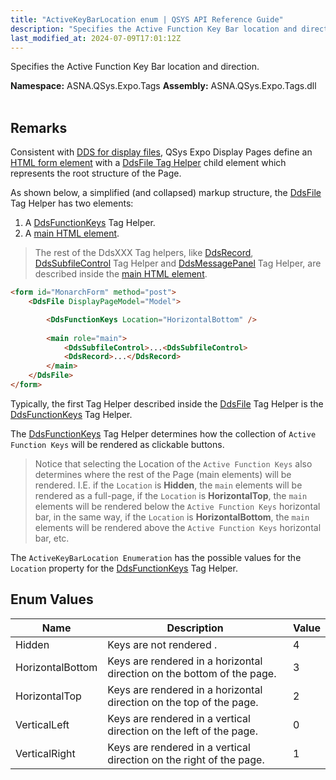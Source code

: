 ```yaml
---
title: "ActiveKeyBarLocation enum | QSYS API Reference Guide"
description: "Specifies the Active Function Key Bar location and direction. "
last_modified_at: 2024-07-09T17:01:12Z
---
```


Specifies the Active Function Key Bar location and direction.

**Namespace:** ASNA.QSys.Expo.Tags
**Assembly:** ASNA.QSys.Expo.Tags.dll
<br>
<br>

## Remarks

Consistent with [DDS for display files](https://www.ibm.com/docs/en/i/7.1?topic=dds-display-files), QSys Expo Display Pages define an [HTML form element](https://developer.mozilla.org/en-US/docs/Web/HTML/Element/form) with a [DdsFile Tag Helper](/reference/expo/qsys-expo-tags/dds-file-tag-helper.html) child element which represents the root structure of the Page.

As shown below, a simplified (and collapsed) markup structure, the [DdsFile](/reference/expo/qsys-expo-tags/dds-file-tag-helper.html) Tag Helper has two elements:

1. A [DdsFunctionKeys](/reference/expo/qsys-expo-tags/dds-function-keys-tag-helper.html) Tag Helper.
2. A [main HTML element](https://developer.mozilla.org/en-US/docs/Web/HTML/Element/main).

> The rest of the DdsXXX Tag helpers, like [DdsRecord](/reference/expo/qsys-expo-tags/dds-record-tag-helper.html), [DdsSubfileControl](/reference/expo/qsys-expo-tags/dds-subfile-control-tag-helper.html) Tag Helper and [DdsMessagePanel](/reference/expo/qsys-expo-tags/dds-message-panel-tag-helper.html) Tag Helper, are described inside the [main HTML element](https://developer.mozilla.org/en-US/docs/Web/HTML/Element/main).

```html
<form id="MonarchForm" method="post">
    <DdsFile DisplayPageModel="Model">

        <DdsFunctionKeys Location="HorizontalBottom" />
        
        <main role="main">
            <DdsSubfileControl>...<DdsSubfileControl>
            <DdsRecord>...</DdsRecord>
        </main>
    </DdsFile>
</form>
```

Typically, the first Tag Helper described inside the [DdsFile](/reference/expo/qsys-expo-tags/dds-file-tag-helper.html) Tag Helper is the [DdsFunctionKeys](/reference/expo/qsys-expo-tags/dds-function-keys-tag-helper.html) Tag Helper.

The [DdsFunctionKeys](/reference/expo/qsys-expo-tags/dds-function-keys-tag-helper.html) Tag Helper determines how the collection of `Active Function Keys` will be rendered as clickable buttons.

> Notice that selecting the Location of the `Active Function Keys` also determines where the rest of the Page (main elements) will be rendered. I.E. if the `Location` is **Hidden**, the `main` elements will be rendered as a full-page, if the `Location` is **HorizontalTop**, the `main` elements will be rendered below the `Active Function Keys` horizontal bar, in the same way, if the `Location` is **HorizontalBottom**, the `main` elements will be rendered above the `Active Function Keys` horizontal bar, etc. 

The `ActiveKeyBarLocation Enumeration` has the possible values for the `Location` property for the [DdsFunctionKeys](/reference/expo/qsys-expo-tags/dds-function-keys-tag-helper.html) Tag Helper.


## Enum Values

| Name | Description | Value
| --- | --- | --- 
| Hidden | Keys are not rendered . | 4 |
| HorizontalBottom | Keys are rendered in a horizontal direction on the bottom of the page. | 3 |
| HorizontalTop | Keys are rendered in a horizontal direction on the top of the page. | 2 |
| VerticalLeft | Keys are rendered in a vertical direction on the left of the page. | 0 |
| VerticalRight | Keys are rendered in a vertical direction on the right of the page. | 1 |
